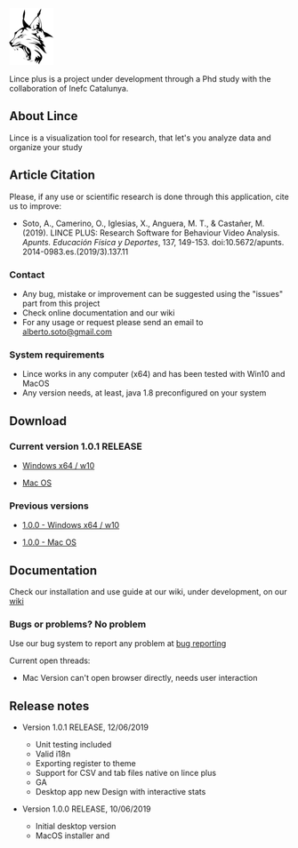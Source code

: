 ![Lince plus icon](./lince-icon.png)

Lince plus is a project under development through a Phd study with the collaboration of Inefc Catalunya.

## About Lince

Lince is a visualization tool for research, that let's you analyze data and organize your study

## Article Citation

Please, if any use or scientific research is done through this application, cite us to improve:

- Soto, A., Camerino, O., Iglesias, X., Anguera, M. T., & Castañer, M. (2019). LINCE PLUS: Research Software for Behaviour Video Analysis. _Apunts. Educación Física y Deportes_, 137, 149-153. doi:10.5672/apunts. 2014-0983.es.(2019/3).137.11


### Contact 


- Any bug, mistake or improvement can be suggested using the "issues" part from this project
- Check online documentation and our wiki 
- For any usage or request please send an email to alberto.soto@gmail.com


### System requirements


- Lince works in any computer (x64) and has been tested with Win10 and MacOS
- Any version needs, at least, java 1.8 preconfigured on your system


## Download 

### Current version 1.0.1 RELEASE

- [Windows x64 / w10](https://github.com/observesport/lince-plus/raw/master/lince-PLUS-1.0.1ga-RELEASE.msi)
					  

- [Mac OS](https://github.com/observesport/lince-plus/raw/master/lince-PLUS-1.0.1ga-RELEASE.zip)


### Previous versions

- [1.0.0 - Windows x64 / w10](https://github.com/observesport/lince-plus/raw/master/lince-PLUS-1.0.0-RELEASE-win.msi)

- [1.0.0 - Mac OS](https://github.com/observesport/lince-plus/raw/master/lince-PLUS-1.0.0-RELEASE-mac.zip)


## Documentation

Check our installation and use guide at our wiki, under development, on our [wiki](https://github.com/observesport/lince-plus/wiki)


### Bugs or problems? No problem

Use our bug system to report any problem at [bug reporting](https://github.com/observesport/lince-plus/issues)

Current open threads:

- Mac Version can't open browser directly, needs user interaction



## Release notes

- Version 1.0.1 RELEASE, 12/06/2019
    - Unit testing included
    - Valid i18n
    - Exporting register to theme
    - Support for CSV and tab files native on lince plus
    - GA
    - Desktop app new Design with interactive stats 

- Version 1.0.0 RELEASE, 10/06/2019

    - Initial desktop version
    - MacOS installer and 